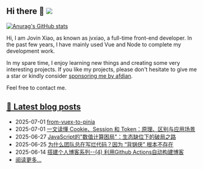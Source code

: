 ## Hi there 👋 ![](https://komarev.com/ghpvc/?username=jvxiao&color=blue&style=plastic)

<!--
**jvxiao/jvxiao** is a ✨ _special_ ✨ repository because its `README.md` (this file) appears on your GitHub profile.

Here are some ideas to get you started:

- 🔭 I’m currently working on ...
- 🌱 I’m currently learning ...
- 👯 I’m looking to collaborate on ...
- 🤔 I’m looking for help with ...
- 💬 Ask me about ...
- 📫 How to reach me: ... 
- 😄 Pronouns: ...
- ⚡ Fun fact: ...
-->

[![Anurag's GitHub stats](https://github-readme-stats.vercel.app/api?username=jvxiao)](https://github.com/jvxiao)

Hi, I am Jovin Xiao, as known as jvxiao, a full-time front-end developer. In the past few years, I have mainly used Vue and Node to complete my development work. 

In my spare time, I enjoy learning new things and creating some very interesting projects. If you like my projects, please don't hesitate to give me a star or kindly consider [sponsoring me by afdian](https://afdian.com/a/jvxiao).

Feel free to contact me.

## [:memo: Latest blog posts](https://jvxiao.cn)
<!-- blog-start-->
- 2025-07-01 [from-vuex-to-pinia](https://www.jvxiao.cn/posts/from-vuex-to-pinia.html)
- 2025-07-01 [一文读懂 Cookie、Session 和 Token：原理、区别与应用场景](https://www.jvxiao.cn/posts/cookie-session-token.html)
- 2025-06-27 [JavaScript的"数值计算困局"：生态缺位下的破局之路](https://www.jvxiao.cn/posts/node-numpy.html)
- 2025-06-25 [为什么团队总在写烂代码？因为 “背锅侠” 根本不存在](https://www.jvxiao.cn/posts/component-versatility.html)
- 2025-06-14 [搭建个人博客系列--(4) 利用Github Actions自动构建博客](https://www.jvxiao.cn/posts/build-personal-blog4.html)
- [阅读更多...](https://www.jvxiao.cn/archives/)
<!-- blog-end -->
